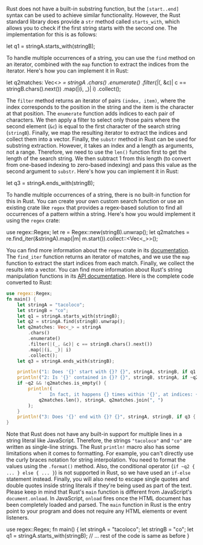 Rust does not have a built-in substring function, but the `[start..end]` syntax can be used to achieve similar functionality. However, the Rust standard library does provide a `str` method called `starts_with`, which allows you to check if the first string starts with the second one. The implementation for this is as follows:

let q1 = stringA.starts_with(stringB);

To handle multiple occurrences of a string, you can use the `find` method on an iterator, combined with the `map` function to extract the indices from the iterator. Here's how you can implement it in Rust:

let q2matches: Vec<_> = stringA
    .chars()
    .enumerate()
    .filter(|(_, &c)| c == stringB.chars().next())
    .map(|(i, _)| i)
    .collect();

The `filter` method returns an iterator of pairs `(index, item)`, where the index corresponds to the position in the string and the item is the character at that position. The `enumerate` function adds indices to each pair of characters. We then apply a filter to select only those pairs where the second element (`&c`) is equal to the first character of the search string (`stringB`). Finally, we map the resulting iterator to extract the indices and collect them into a vector.
Finally, the `substr` method in Rust can be used for substring extraction. However, it takes an index and a length as arguments, not a range. Therefore, we need to use the `len()` function first to get the length of the search string. We then subtract 1 from this length (to convert from one-based indexing to zero-based indexing) and pass this value as the second argument to `substr`. Here's how you can implement it in Rust:

let q3 = stringA.ends_with(stringB);

To handle multiple occurrences of a string, there is no built-in function for this in Rust. You can create your own custom search function or use an existing crate like `regex` that provides a regex-based solution to find all occurrences of a pattern within a string. Here's how you would implement it using the `regex` crate:

use regex::Regex;
let re = Regex::new(stringB).unwrap();
let q2matches = re.find_iter(&stringA).map(|m| m.start()).collect::<Vec<_>>();

You can find more information about the `regex` crate in its [documentation](https://docs.rs/regex/1.3.6/regex/). The `find_iter` function returns an iterator of matches, and we use the `map` function to extract the start indices from each match. Finally, we collect the results into a vector.
You can find more information about Rust's string manipulation functions in its [API documentation](https://doc.rust-lang.org/std/primitive.str.html).
Here is the complete code converted to Rust:
```rust
use regex::Regex;
fn main() {
    let stringA = "tacoloco";
    let stringB = "co";
    let q1 = stringA.starts_with(stringB);
    let q2 = stringA.find(stringB).unwrap();
    let q2matches: Vec<_> = stringA
        .chars()
        .enumerate()
        .filter(|(_, &c)| c == stringB.chars().next())
        .map(|(i, _)| i)
        .collect();
    let q3 = stringA.ends_with(stringB);

    println!("1: Does '{}' start with {}? {}", stringA, stringB, if q1 { "Yes." } else { "No." });
    println!("2: Is '{}' contained in {}? {}", stringB, stringA, if ~q2 { format!("Yes, at index {}.", q2) } else { "No.".to_string() });
    if ~q2 && !q2matches.is_empty() {
        println!(
            "   In fact, it happens {} times within '{}', at indices: {}",
            q2matches.len(), stringA, q2matches.join(", ")
        );
    }
    println!("3: Does '{}' end with {}? {}", stringA, stringB, if q3 { "Yes." } else { "No." });
}
```
Note that Rust does not have any built-in support for multiple lines in a string literal like JavaScript. Therefore, the strings `"tacoloco"` and `"co"` are written as single-line strings. The Rust `println!` macro also has some limitations when it comes to formatting. For example, you can't directly use the curly braces notation for string interpolation. You need to format the values using the `.format()` method. Also, the conditional operator (`if ~q2 { ... } else { ... }`) is not supported in Rust, so we have used an `if-else` statement instead. Finally, you will also need to escape single quotes and double quotes inside string literals if they're being used as part of the text.
Please keep in mind that Rust's `main` function is different from JavaScript's `document.onload`. In JavaScript, `onload` fires once the HTML document has been completely loaded and parsed. The `main` function in Rust is the entry point to your program and does not require any HTML elements or event listeners.

use regex::Regex;
fn main() {
    let stringA = "tacoloco";
    let stringB = "co";
    let q1 = stringA.starts_with(stringB);
    // ... rest of the code is same as before
}

